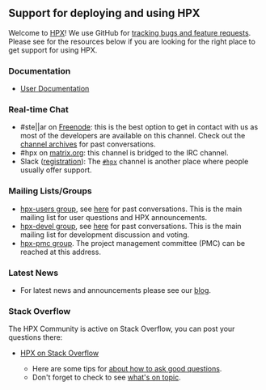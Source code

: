 <!-- Copyright (c) 2017 Hartmut Kaiser                                            -->
<!--                                                                              -->
<!-- SPDX-License-Identifier: BSL-1.0                                             -->
<!-- Distributed under the Boost Software License, Version 1.0. (See accompanying -->
<!-- file LICENSE_1_0.txt or copy at http://www.boost.org/LICENSE_1_0.txt)        -->
## Support for deploying and using HPX

Welcome to [HPX](http://stellar-group.org/libraries/hpx/)! We use GitHub for
[tracking bugs and feature requests](https://github.com/STEllAR-GROUP/hpx/issues).
Please see for the resources below if you are looking for the right place to
get support for using HPX.

### Documentation

* [User Documentation](https://hpx-docs.stellar-group.org/latest/html/index.html)


### Real-time Chat

* #ste||ar on [Freenode](https://webchat.freenode.net/): this is the best option
  to get in contact with us as most of the developers are available on this
  channel. Check out the [channel archives](http://irclog.cct.lsu.edu/ste~b~~b~ar)
  for past conversations.
* #hpx on [matrix.org](https://matrix.to/#/#hpx:matrix.org): this channel
  is bridged to the IRC channel.
* Slack ([registration](https://cpplang.now.sh/)): The
  [`#hpx`](https://cpplang.slack.com/messages/C68QLPZB3) channel is another
  place where people usually offer support.


### Mailing Lists/Groups

* [hpx-users group](mailto:hpx-users@stellar-group.org), see
  [here](https://www.mail-archive.com/hpx-users@stellar-group.org) for past
  conversations. This is the main mailing list for user questions and HPX
  announcements.
* [hpx-devel group](mailto:hpx-devel@stellar-group.org), see
  [here](https://www.mail-archive.com/hpx-devel@stellar-group.org) for past
  conversations. This is the main mailing list for development discussion
  and voting.
* [hpx-pmc group](mailto:hpx-pmc@stellar-group.org). The project management
  committee (PMC) can be reached at this address.

### Latest News

* For latest news and announcements please see our
  [blog](http://hpx.stellar-group.org/blog/).

### Stack Overflow

The HPX Community is active on Stack Overflow, you can post your questions there:

* [HPX on Stack Overflow](http://stackoverflow.com/questions/tagged/hpx)

  * Here are some tips for
    [about how to ask good questions](http://stackoverflow.com/help/how-to-ask).
  * Don't forget to check to see
    [what's on topic](http://stackoverflow.com/help/on-topic).
